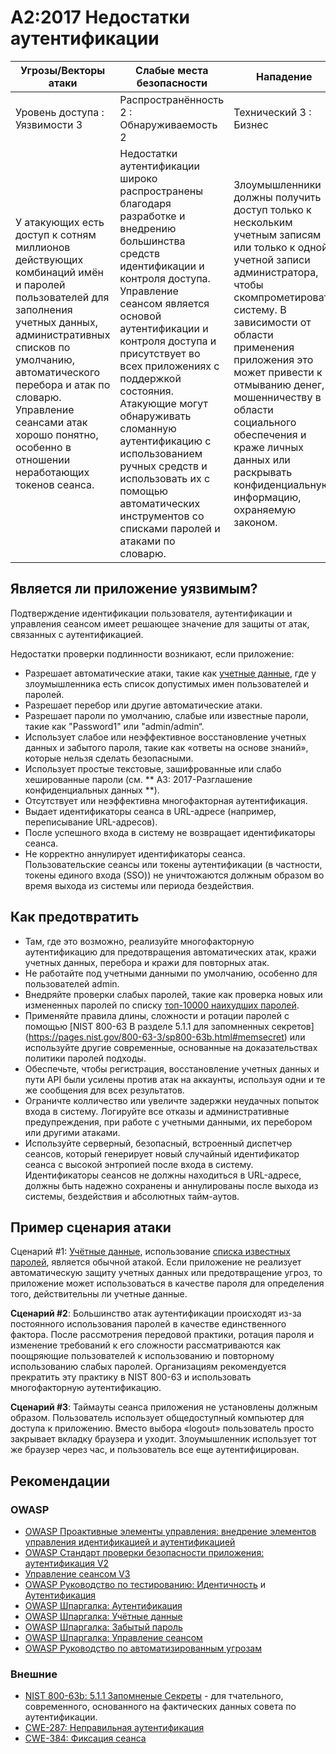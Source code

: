 # A2:2017 Недостатки аутентификации

| Угрозы/Векторы атаки | Слабые места безопасности           | Нападение               |
| -- | -- | -- |
| Уровень доступа : Уязвимости 3 | Распространённость 2 : Обнаруживаемость 2 | Технический 3 : Бизнес |
| У атакующих есть доступ к сотням миллионов действующих комбинаций имён и паролей пользователей для заполнения учетных данных, административных списков по умолчанию, автоматического перебора и атак по словарю. Управление сеансами атак хорошо понятно, особенно в отношении неработающих токенов сеанса. | Недостатки аутентификации широко распространены благодаря разработке и внедрению большинства средств идентификации и контроля доступа. Управление сеансом является основой аутентификации и контроля доступа и присутствует во всех приложениях с поддержкой состояния. Атакующие могут обнаруживать сломанную аутентификацию с использованием ручных средств и использовать их с помощью автоматических инструментов со списками паролей и атаками по словарю. | Злоумышленники должны получить доступ только к нескольким учетным записям или только к одной учетной записи администратора, чтобы скомпрометировать систему. В зависимости от области применения приложения это может привести к отмыванию денег, мошенничеству в области социального обеспечения и краже личных данных или раскрывать конфиденциальную информацию, охраняемую законом. |

## Является ли приложение уязвимым?

Подтверждение идентификации пользователя, аутентификации и управления сеансом имеет решающее значение для защиты от атак, связанных с аутентификацией.

Недостатки проверки подлинности возникают, если приложение:

* Разрешает автоматические атаки, такие как [учетные данные](https://www.owasp.org/index.php/Credential_stuffing), где у злоумышленника есть список допустимых имен пользователей и паролей.
* Разрешает перебор или другие автоматические атаки.
* Разрешает пароли по умолчанию, слабые или известные пароли, такие как "Password1" или "admin/admin“.
* Использует слабое или неэффективное восстановление учетных данных и забытого пароля, такие как «ответы на основе знаний», которые нельзя сделать безопасными.
* Использует простые текстовые, зашифрованные или слабо хешированные пароли (см. ** A3: 2017-Разглашение конфиденциальных данных **).
* Отсутствует или неэффективна многофакторная аутентификация.
* Выдает идентификаторы сеанса в URL-адресе (например, переписывание URL-адресов).
* После успешного входа в систему не возвращает идентификаторы сеанса.
* Не корректно аннулирует идентификаторы сеанса. Пользовательские сеансы или токены аутентификации (в частности, токены единого входа (SSO)) не уничтожаются должным образом во время выхода из системы или периода бездействия.

## Как предотвратить

* Там, где это возможно, реализуйте многофакторную аутентификацию для предотвращения автоматических атак, кражи учетных данных, перебора и кражи для повторных атак.
* Не работайте под учетными данными по умолчанию, особенно для пользователей admin.
* Внедряйте проверки слабых паролей, такие как проверка новых или измененных паролей по списку [топ-10000 наихудших паролей](https://github.com/danielmiessler/SecLists/tree/master/Passwords).
* Применяйте правила длины, сложности и ротации паролей с помощью [NIST 800-63 B разделе 5.1.1 для запомненных секретов] (https://pages.nist.gov/800-63-3/sp800-63b.html#memsecret) или используйте другие современные, основанные на доказательствах политики паролей подходы.
* Обеспечьте, чтобы регистрация, восстановление учетных данных и пути API были усилены против атак на аккаунты, используя одни и те же сообщения для всех результатов.
* Ограничте колличество или увеличте задержки неудачных попыток входа в систему. Логируйте все отказы и административные предупреждения, при работе с учетными данными, их перебором или другими атаками.
* Используйте серверный, безопасный, встроенный диспетчер сеансов, который генерирует новый случайный идентификатор сеанса с высокой энтропией после входа в систему. Идентификаторы сеансов не должны находиться в URL-адресе, должны быть надежно сохранены и аннулированы после выхода из системы, бездействия и абсолютных тайм-аутов.

## Пример сценария атаки

Сценарий #1: [Учётные данные](https://www.owasp.org/index.php/Credential_stuffing), использование [списка известных паролей](https://github.com/danielmiessler/SecLists), является обычной атакой. Если приложение не реализует автоматическую защиту учетных данных или предотвращение угроз, то приложение может использоваться в качестве пароля для определения того, действительны ли учетные данные.

**Сценарий #2**: Большинство атак аутентификации происходят из-за постоянного использования паролей в качестве единственного фактора. После рассмотрения передовой практики, ротация пароля и изменение требований к его сложности рассматриваются как поощряющие пользователей к использованию и повторному использованию слабых паролей. Организациям рекомендуется прекратить эту практику в NIST 800-63 и использовать многофакторную аутентификацию.

**Сценарий #3**: Таймауты сеанса приложения не установлены должным образом. Пользователь использует общедоступный компьютер для доступа к приложению. Вместо выбора «logout» пользователь просто закрывает вкладку браузера и уходит. Злоумышленник использует тот же браузер через час, и пользователь все еще аутентифицирован.

## Рекомендации

### OWASP

* [OWASP Проактивные элементы управления: внедрение элементов управления идентификацией и аутентификацией](https://www.owasp.org/index.php/OWASP_Proactive_Controls#5:_Implement_Identity_and_Authentication_Controls)
* [OWASP Стандарт проверки безопасности приложения: аутентификация V2](https://www.owasp.org/index.php/Category:OWASP_Application_Security_Verification_Standard_Project#tab=Home)
* [Управление сеансом V3](https://www.owasp.org/index.php/Category:OWASP_Application_Security_Verification_Standard_Project#tab=Home)
* [OWASP Руководство по тестированию: Идентичность](https://www.owasp.org/index.php/Testing_Identity_Management)
 и [Аутентификация](https://www.owasp.org/index.php/Testing_for_authentication)
* [OWASP Шпаргалка: Аутентификация](https://www.owasp.org/index.php/Authentication_Cheat_Sheet)
* [OWASP Шпаргалка: Учётные данные](https://www.owasp.org/index.php/Credential_Stuffing_Prevention_Cheat_Sheet)
* [OWASP Шпаргалка: Забытый пароль](https://www.owasp.org/index.php/Forgot_Password_Cheat_Sheet)
* [OWASP Шпаргалка: Управление сеансом](https://www.owasp.org/index.php/Session_Management_Cheat_Sheet)
* [OWASP Руководство по автоматизированным угрозам](https://www.owasp.org/index.php/OWASP_Automated_Threats_to_Web_Applications)

### Внешние

* [NIST 800-63b: 5.1.1 Запомненые Секреты](https://pages.nist.gov/800-63-3/sp800-63b.html#memsecret) - для тчательного, современного, основанного на фактических данных совета по аутентификации. 
* [CWE-287: Неправильная аутентификация](https://cwe.mitre.org/data/definitions/287.html)
* [CWE-384: Фиксация сеанса](https://cwe.mitre.org/data/definitions/384.html)

